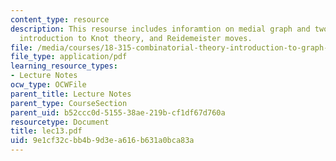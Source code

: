 ```yaml
---
content_type: resource
description: This resourse includes inforamtion on medial graph and two type of cuts,
  introduction to Knot theory, and Reidemeister moves.
file: /media/courses/18-315-combinatorial-theory-introduction-to-graph-theory-extremal-and-enumerative-combinatorics-spring-2005/9e1cf32cbb4b9d3ea616b631a0bca83a_lec13.pdf
file_type: application/pdf
learning_resource_types:
- Lecture Notes
ocw_type: OCWFile
parent_title: Lecture Notes
parent_type: CourseSection
parent_uid: b52ccc0d-5155-38ae-219b-cf1df67d760a
resourcetype: Document
title: lec13.pdf
uid: 9e1cf32c-bb4b-9d3e-a616-b631a0bca83a
---
```

